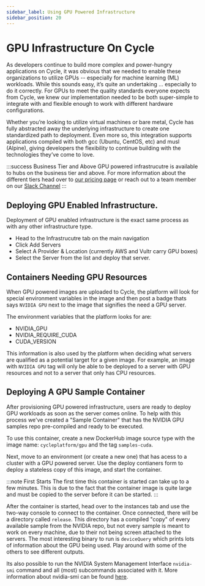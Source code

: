 ```yaml
---
sidebar_label: Using GPU Powered Infrastructure
sidebar_position: 20
---
```


# GPU Infrastructure On Cycle

As developers continue to build more complex and power-hungry applications on Cycle, it was obvious that we needed to enable these organizations to utilize GPUs -- especially for machine learning (ML) workloads. While this sounds
easy, it’s quite an undertaking … especially to do it correctly. For GPUs to meet the quality standards everyone expects from Cycle, we knew our implementation needed to be both super-simple to integrate with and flexible enough
to work with different hardware configurations.

Whether you’re looking to utilize virtual machines or bare metal, Cycle has fully abstracted away the underlying infrastructure to create one standardized path to deployment. Even more so, this integration supports applications
compiled with both gcc (Ubuntu, CentOS, etc) and musl (Alpine), giving developers the flexibility to continue building with the technologies they’ve come to love.

:::success Business Tier and Above
GPU powered infrastrucutre is available to hubs on the business tier and above. For more information about the different tiers head over to [our pricing page](https://cycle.io/pricing) or reach out to a team member on our [Slack Channel](https://slack.cycle.io)
:::

## Deploying GPU Enabled Infrastructure.

Deployment of GPU enabled infrastructure is the exact same process as with any other infrastructure type.

- Head to the Infrastrucutre tab on the main navigation
- Click Add Servers
- Select A Provider & Location (currently AWS and Vultr carry GPU boxes)
- Select the Server from the list and deploy that server.

## Containers Needing GPU Resources

When GPU powered images are uploaded to Cycle, the platform will look for special environment variables in the image and then post a badge thats says `NVIDIA GPU` next to the image that signifies the need a GPU server.

The environment variables that the platform looks for are:

- NVIDIA_GPU
- NVIDIA_REQUIRE_CUDA
- CUDA_VERSION

This information is also used by the platform when deciding what servers are qualified as a potential target for a given image. For example, an image with `NVIDIA GPU` tag will only be able to be deployed to a server with GPU resources and not to a server that only has CPU resources.

## Deploying A GPU Sample Container

After provisioning GPU powered infrastructure, users are ready to deploy GPU workloads as soon as the server comes online. To help with this process we've created a "Sample Container" that has the NVIDIA GPU samples repo pre-compiled and ready to be executed.

To use this container, create a new DockerHub image source type with the image name: `cycleplatform/gpu` and the tag `samples-cuda`.

Next, move to an environment (or create a new one) that has acess to a cluster with a GPU powered server. Use the deploy contianers form to deploy a stateless copy of this image, and start the container.

:::note First Starts
The first time this container is started can take up to a few minutes. This is due to the fact that the container image is quite large and must be copied to the server before it can be started.
:::

After the container is started, head over to the instances tab and use the two-way console to connect to the container. Once connected, there will be a directory called `release`. This directory has a compiled "copy" of every available sample from the NVIDIA repo, but not every sample is meant to work on every machine, due to their not being screen attached to the servers. The most interesting binary to run is `deviceQuery` which prints lots of information about the GPU being used. Play around with some of the others to see different outputs.

Its also possible to run the NVIDIA System Management Interface `nvidia-smi` command and all (most) subcommands associated with it. More information about nvidia-smi can be found [here](https://developer.nvidia.com/nvidia-system-management-interface).
